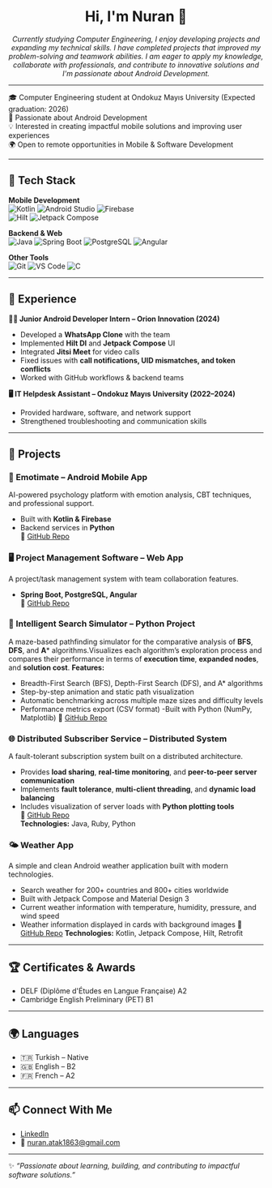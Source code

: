 <h1 align="center"> Hi, I'm Nuran 👋 </h1>

<p align="center">
<i>Currently studying Computer Engineering, I enjoy developing projects and expanding my technical skills. 
I have completed projects that improved my problem-solving and teamwork abilities. 
I am eager to apply my knowledge, collaborate with professionals, and contribute to innovative solutions 
and I'm passionate about Android Development.</i>
</p>

---

🎓 Computer Engineering student at Ondokuz Mayıs University (Expected graduation: 2026)  
📱 Passionate about Android Development  
💡 Interested in creating impactful mobile solutions and improving user experiences  
🌍 Open to remote opportunities in Mobile & Software Development  

---

## 🚀 Tech Stack  

**Mobile Development**  
![Kotlin](https://img.shields.io/badge/Kotlin-7F52FF?logo=kotlin&logoColor=white) 
![Android Studio](https://img.shields.io/badge/Android%20Studio-3DDC84?logo=android-studio&logoColor=white) 
![Firebase](https://img.shields.io/badge/Firebase-FFCA28?logo=firebase&logoColor=black)  
![Hilt](https://img.shields.io/badge/Hilt-D00000?logo=android&logoColor=white) 
![Jetpack Compose](https://img.shields.io/badge/Jetpack%20Compose-4285F4?logo=jetpackcompose&logoColor=white)  

**Backend & Web**  
![Java](https://img.shields.io/badge/Java-007396?logo=java&logoColor=white) 
![Spring Boot](https://img.shields.io/badge/SpringBoot-6DB33F?logo=springboot&logoColor=white) 
![PostgreSQL](https://img.shields.io/badge/PostgreSQL-316192?logo=postgresql&logoColor=white) 
![Angular](https://img.shields.io/badge/Angular-DD0031?logo=angular&logoColor=white)  

**Other Tools**  
![Git](https://img.shields.io/badge/Git-F05032?logo=git&logoColor=white) 
![VS Code](https://img.shields.io/badge/VS%20Code-007ACC?logo=visualstudiocode&logoColor=white) 
![C](https://img.shields.io/badge/C-00599C?logo=c&logoColor=white)  

---

## 💼 Experience  

**👨‍💻 Junior Android Developer Intern – Orion Innovation (2024)**  
- Developed a **WhatsApp Clone** with the team  
- Implemented **Hilt DI** and **Jetpack Compose** UI  
- Integrated **Jitsi Meet** for video calls  
- Fixed issues with **call notifications, UID mismatches, and token conflicts**  
- Worked with GitHub workflows & backend teams  

**🖥️ IT Helpdesk Assistant – Ondokuz Mayıs University (2022–2024)**  
- Provided hardware, software, and network support  
- Strengthened troubleshooting and communication skills  

---

## 📂 Projects  

### 📱 Emotimate – Android Mobile App  
AI-powered psychology platform with emotion analysis, CBT techniques, and professional support.  
- Built with **Kotlin & Firebase**  
- Backend services in **Python**  
🔗 [GitHub Repo](https://github.com/emotimate-team/Emotimate)  

### 🖥️ Project Management Software – Web App  
A project/task management system with team collaboration features.  
- **Spring Boot, PostgreSQL, Angular**  
🔗 [GitHub Repo](https://github.com/Nuranatak/Project-Management-Software)  

### 🧭 Intelligent Search Simulator – Python Project
A maze-based pathfinding simulator for the comparative analysis of **BFS**, **DFS**, and **A*** algorithms.Visualizes each algorithm’s exploration process and compares their performance in terms of **execution time**, **expanded nodes**, and **solution cost**.
**Features:**
* Breadth-First Search (BFS), Depth-First Search (DFS), and A* algorithms
* Step-by-step animation and static path visualization
* Automatic benchmarking across multiple maze sizes and difficulty levels
* Performance metrics export (CSV format)
-Built with Python (NumPy, Matplotlib)
🔗 [GitHub Repo](https://github.com/Nuranatak/AI-SEARCH-ALGORITHMS)

### 🌐 Distributed Subscriber Service – Distributed System  
A fault-tolerant subscription system built on a distributed architecture.  
- Provides **load sharing**, **real-time monitoring**, and **peer-to-peer server communication**  
- Implements **fault tolerance**, **multi-client threading**, and **dynamic load balancing**  
- Includes visualization of server loads with **Python plotting tools**  
🔗 [GitHub Repo](https://github.com/Nuranatak/Distributed-Subscriber-Service)  
**Technologies:** Java, Ruby, Python

### 🌤️ Weather App
A simple and clean Android weather application built with modern technologies.
- Search weather for 200+ countries and 800+ cities worldwide
- Built with Jetpack Compose and Material Design 3
- Current weather information with temperature, humidity, pressure, and wind speed
- Weather information displayed in cards with background images
🔗 [GitHub Repo](https://github.com/Nuranatak/weatherappandroid)
**Technologies:** Kotlin, Jetpack Compose, Hilt, Retrofit

---

## 🏆 Certificates & Awards  

- DELF (Diplôme d'Études en Langue Française) A2  
- Cambridge English Preliminary (PET) B1  

---

## 🌍 Languages  

- 🇹🇷 Turkish – Native  
- 🇬🇧 English – B2  
- 🇫🇷 French – A2  

---

## 📫 Connect With Me  

- [LinkedIn](https://www.linkedin.com/in/nuran-atak-795220290)  
- 📧 nuran.atak1863@gmail.com  

---

✨ *“Passionate about learning, building, and contributing to impactful software solutions.”*  
